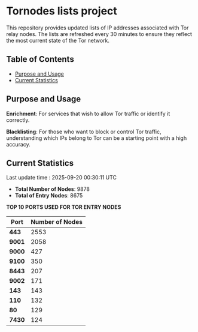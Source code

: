 # Tornodes lists project

This repository provides updated lists of IP addresses associated with Tor relay nodes. The lists are refreshed every 30 minutes to ensure they reflect the most current state of the Tor network.

## Table of Contents

- [Purpose and Usage](#purpose-and-usage)
- [Current Statistics](#current-statistics)


## Purpose and Usage

**Enrichment**: For services that wish to allow Tor traffic or identify it correctly.

**Blacklisting**: For those who want to block or control Tor traffic, understanding which IPs belong to Tor can be a starting point with a high accuracy.

## Current Statistics

Last update time : 2025-09-20 00:30:11 UTC

- **Total Number of Nodes**: 9878
- **Total of Entry Nodes**: 8675

**TOP 10 PORTS USED FOR TOR ENTRY NODES**

| **Port** | **Number of Nodes** |
|------|-----------------|
| **443**   | 2553  |
| **9001**   | 2058  |
| **9000**   | 427  |
| **9100**   | 350  |
| **8443**   | 207  |
| **9002**   | 171  |
| **143**   | 143  |
| **110**   | 132  |
| **80**   | 129  |
| **7430**   | 124  |

